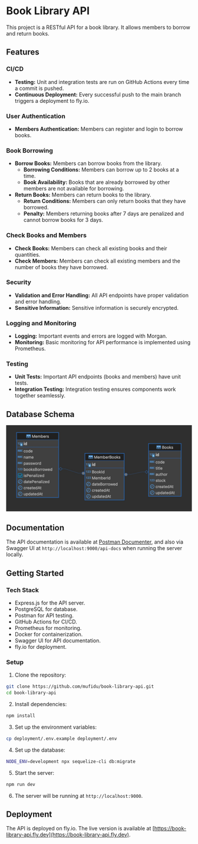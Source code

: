 # Book Library API

This project is a RESTful API for a book library. It allows members to borrow and return books.

## Features

### CI/CD

-   **Testing:** Unit and integration tests are run on GitHub Actions every time a commit is pushed.
-   **Continuous Deployment:** Every successful push to the main branch triggers a deployment to fly.io.

### User Authentication

-   **Members Authentication:** Members can register and login to borrow books.

### Book Borrowing

-   **Borrow Books:** Members can borrow books from the library.
	-   **Borrowing Conditions:** Members can borrow up to 2 books at a time.
	-   **Book Availability:** Books that are already borrowed by other members are not available for borrowing.
-   **Return Books:** Members can return books to the library.
	-   **Return Conditions:** Members can only return books that they have borrowed.
	-   **Penalty:** Members returning books after 7 days are penalized and cannot borrow books for 3 days.

### Check Books and Members

-   **Check Books:** Members can check all existing books and their quantities.
-   **Check Members:** Members can check all existing members and the number of books they have borrowed.

### Security

-   **Validation and Error Handling:** All API endpoints have proper validation and error handling.
-   **Sensitive Information:** Sensitive information is securely encrypted.

### Logging and Monitoring

-   **Logging:** Important events and errors are logged with Morgan.
-   **Monitoring:** Basic monitoring for API performance is implemented using Prometheus.

### Testing

-   **Unit Tests:** Important API endpoints (books and members) have unit tests.
-   **Integration Testing:** Integration testing ensures components work together seamlessly.

## Database Schema

![Database Schema](https://raw.githubusercontent.com/mufidu/jobhun-devops-test/main/Screenshot%202024-06-29%20at%2021.51.36.jpg)

## Documentation

The API documentation is available at [Postman Documenter](https://documenter.getpostman.com/view/33823495/2sA3duGDBf), and also via Swagger UI at `http://localhost:9000/api-docs` when running the server locally.

## Getting Started

### Tech Stack

-   Express.js for the API server.
-   PostgreSQL for database.
-   Postman for API testing.
-   GitHub Actions for CI/CD.
-   Prometheus for monitoring.
-   Docker for containerization.
-   Swagger UI for API documentation.
-   fly.io for deployment.

### Setup

1. Clone the repository:

```bash
git clone https://github.com/mufidu/book-library-api.git
cd book-library-api
```

2. Install dependencies:

```bash
npm install
```

3. Set up the environment variables:

```bash
cp deployment/.env.example deployment/.env
```

4. Set up the database:

```bash
NODE_ENV=development npx sequelize-cli db:migrate
```

5. Start the server:

```bash
npm run dev
```

6. The server will be running at `http://localhost:9000`.

## Deployment

The API is deployed on fly.io. The live version is available at [https://book-library-api.fly.dev](https://book-library-api.fly.dev).
